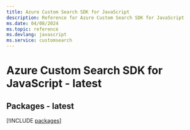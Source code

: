 ```yaml
---
title: Azure Custom Search SDK for JavaScript
description: Reference for Azure Custom Search SDK for JavaScript
ms.date: 04/08/2024
ms.topic: reference
ms.devlang: javascript
ms.service: customsearch
---
```

# Azure Custom Search SDK for JavaScript - latest
## Packages - latest
[!INCLUDE [packages](custom-search-index.md)]